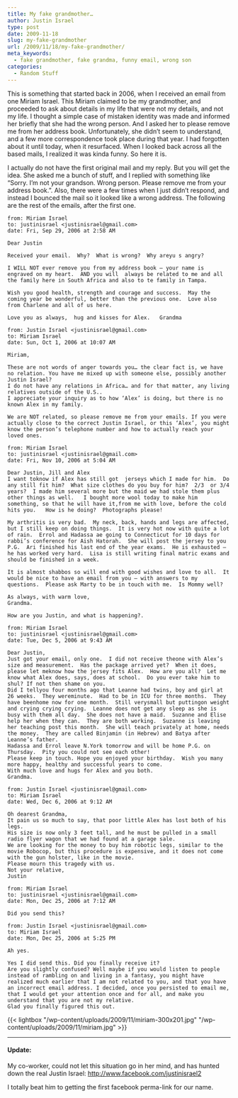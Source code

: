```yaml
---
title: My fake grandmother…
author: Justin Israel
type: post
date: 2009-11-18
slug: my-fake-grandmother
url: /2009/11/18/my-fake-grandmother/
meta_keywords:
  - fake grandmother, fake grandma, funny email, wrong son
categories:
  - Random Stuff
---
```

This is something that started back in 2006, when I received an email from one Miriam Israel. This Miriam claimed to be my grandmother, and proceeded to ask about details in my life that were not my details, and not my life. I thought a simple case of mistaken identity was made and informed her briefly that she had the wrong person. And I asked her to please remove me from her address book. Unfortunately, she didn&#8217;t seem to understand, and a few more correspondence took place during that year. I had forgotten about it until today, when it resurfaced. When I looked back across all the based mails, I realized it was kinda funny. So here it is.

<!--more-->

I actually do not have the first original mail and my reply. But you will get the idea. She asked me a bunch of stuff, and I replied with something like &#8220;Sorry. I&#8217;m not your grandson. Wrong person. Please remove me from your address book.&#8221;. Also, there were a few times when I just didn&#8217;t respond, and instead I bounced the mail so it looked like a wrong address. The following are the rest of the emails, after the first one.

```
from: Miriam Israel
to: justinisrael <justinisrael@gmail.com>
date: Fri, Sep 29, 2006 at 2:58 AM

Dear Justin

Received your email.  Why?  What is wrong?  Why areyu s angry?

I WILL NOT ever remove you from my address book – your name is engraved on my heart.  AND you will  always be related to me and all the family here in South Africa and also to te family in Tampa.

Wish you good health, strength and courage and success.  May the coming year be wonderful, better than the previous one.  Love also from Charlene and all of us here.

Love you as always,  hug and kisses for Alex.   Grandma
```

```
from: Justin Israel <justinisrael@gmail.com>
to: Miriam Israel
date: Sun, Oct 1, 2006 at 10:07 AM

Miriam,

These are not words of anger towards you… the clear fact is, we have no relation. You have me mixed up with someone else, possibly another Justin Israel?
I do not have any relations in Africa… and for that matter, any living relatives outside of the U.S..
I appreciate your inquiry as to how ‘Alex’ is doing, but there is no known Alex in my family.

We are NOT related, so please remove me from your emails. If you were actually close to the correct Justin Israel, or this ‘Alex’, you might know the person’s telephone number and how to actually reach your loved ones.
```

```
from: Miriam Israel
to: justinisrael <justinisrael@gmail.com>
date: Fri, Nov 10, 2006 at 5:04 AM

Dear Justin, Jill and Alex
I want toknow if Alex has still got  jerseys which I made for him.  Do any still fit him?  What size clothes do you buy for him?  2/3  or 3/4 years?  I made him several more but the maid we had stole them plus other things as well.   I bought more wool today to make him something, so that he will have it,from me with love, before the cold hits you.   How is he doing?  Photographs please!

My arthritis is very bad.  My neck, back, hands and legs are affected, but I still keep on doing things.  It is very hot now with quite a lot of rain.  Errol and Hadassa ae going to Connecticut for 10 days for rabbi’s conference for Aish Hatorah.  She will post the jersey to you P.G.  Ari finished his last end of the year exams.  He is exhausted – he has worked very hard.  Lisa is still writing final matric exams and should be finished in a week.

It is almost shabbos so will end with good wishes and love to all.  It would be nice to have an email from you – with answers to my questions.  Please ask Marty to be in touch with me.  Is Mommy well?

As always, with warm love,
Grandma.

How are you Justin, and what is happening?.
```

```
from: Miriam Israel
to: justinisrael <justinisrael@gmail.com>
date: Tue, Dec 5, 2006 at 9:43 AM

Dear Justin,
Just got your email, only one.  I did not receive theone with Alex’s size and measurement.  Has the package arrived yet?  When it does, please let meknow how the jersey fits Alex.  How are you all?  Let me know what Alex does, says, does at school.  Do you ever take him to shul? If not then shame on you.
Did I tellyou four months ago that Leanne had twins, boy and girl at 26 weeks.  They wereminute.  Had to be in ICU for three months.  They have beenhome now for one month.  Still verysmall but puttingon weight and crying crying crying.  Leanne does not get any sleep as she is busy with them all day.  She does not have a maid.  Suzanne and Elise help her when they can.  They are both working.  Suzanne is leaving her teaching post this month.  She will teach privately at home, needs the money.  They are called Binjamin (in Hebrew) and Batya after Leanne’s father.
Hadassa and Errol leave N.York tomorrow and will be home P.G. on Thursday.  Pity you could not see each other!
Please keep in touch. Hope you enjoyed your birthday.  Wish you many more happy, healthy and successful years to come.
With much love and hugs for Alex and you both.   
Grandma.
```

```
from: Justin Israel <justinisrael@gmail.com>
to: Miriam Israel
date: Wed, Dec 6, 2006 at 9:12 AM

Oh dearest Grandma,
It pain us so much to say, that poor little Alex has lost both of his legs.
His size is now only 3 feet tall, and he must be pulled in a small radio flyer wagon that we had found at a garage sale.
We are looking for the money to buy him robotic legs, similar to the movie Robocop, but this procedure is expensive, and it does not come with the gun holster, like in the movie.
Please mourn this tragedy with us.
Not your relative,
Justin
```

```
from: Miriam Israel
to: justinisrael <justinisrael@gmail.com>
date: Mon, Dec 25, 2006 at 7:12 AM

Did you send this?
```

```
from: Justin Israel <justinisrael@gmail.com>
to: Miriam Israel
date: Mon, Dec 25, 2006 at 5:25 PM

Ah yes.

Yes I did send this. Did you finally receive it?
Are you slightly confused? Well maybe if you would listen to people instead of rambling on and living in a fantasy, you might have realized much earlier that I am not related to you, and that you have an incorrect email address. I decided, once you persisted to email me, that I would get your attention once and for all, and make you understand that you are not my relative.
Glad you finally figured this out.
```

{{< lightbox "/wp-content/uploads/2009/11/miriam-300x201.jpg" "/wp-content/uploads/2009/11/miriam.jpg" >}}

***

#### Update:

 My co-worker, could not let this situation go in her mind, and has hunted down the real Justin Israel: http://www.facebook.com/justinisrael2

I totally beat him to getting the first facebook perma-link for our name.

